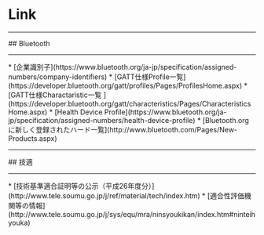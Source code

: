 # Link
<hr>
## Bluetooth
<hr>
* [企業識別子](https://www.bluetooth.org/ja-jp/specification/assigned-numbers/company-identifiers)
* [GATT仕様Profile一覧](https://developer.bluetooth.org/gatt/profiles/Pages/ProfilesHome.aspx)
* [GATT仕様Charactaristic一覧
](https://developer.bluetooth.org/gatt/characteristics/Pages/CharacteristicsHome.aspx)
* [Health Device Profile](https://www.bluetooth.org/ja-jp/specification/assigned-numbers/health-device-profile)
* [Bluetooth.orgに新しく登録されたハード一覧](http://www.bluetooth.com/Pages/New-Products.aspx)<br>

<hr>
## 技適
<hr>
* [技術基準適合証明等の公示（平成26年度分）](http://www.tele.soumu.go.jp/j/ref/material/tech/index.htm)
* [適合性評価機関等の情報](http://www.tele.soumu.go.jp/j/sys/equ/mra/ninsyoukikan/index.htm#ninteihyouka)